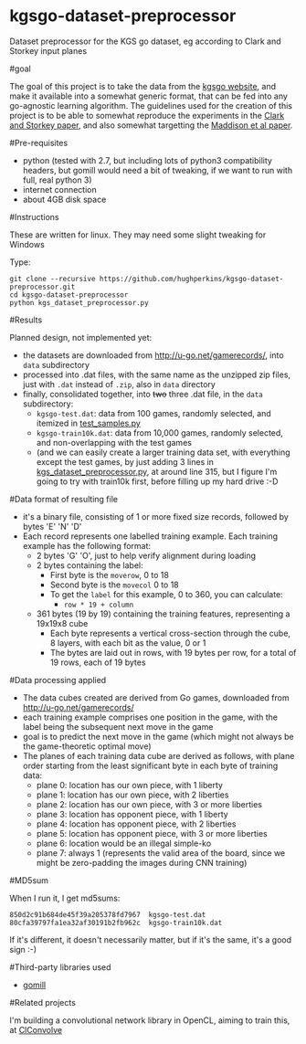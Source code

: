 # kgsgo-dataset-preprocessor
Dataset preprocessor for the KGS go dataset, eg according to Clark and Storkey input planes

#goal

The goal of this project is to take the data from the [kgsgo website](http://u-go.net/gamerecords/), and make it available into a somewhat generic format, that can be fed into any go-agnostic learning algorithm.  The guidelines
used for the creation of this project is to be able to somewhat reproduce the experiments in the [Clark and Storkey
paper](http://arxiv.org/abs/1412.3409), and also somewhat targetting the [Maddison et al paper](http://arxiv.org/abs/1412.6564).

#Pre-requisites

* python (tested with 2.7, but including lots of python3 compatibility headers, but gomill would need a bit of tweaking, if we want to run with full, real python 3)
* internet connection
* about 4GB disk space

#Instructions

These are written for linux.  They may need some slight tweaking for Windows

Type:

    git clone --recursive https://github.com/hughperkins/kgsgo-dataset-preprocessor.git
    cd kgsgo-dataset-preprocessor
    python kgs_dataset_preprocessor.py

#Results

Planned design, not implemented yet:
- the datasets are downloaded from http://u-go.net/gamerecords/, into `data` subdirectory
- processed into .dat files, with the same name as the unzipped zip files, just with `.dat` instead of `.zip`, also in `data` directory
- finally, consolidated together, into ~~two~~ three .dat file, in the `data` subdirectory:
  - `kgsgo-test.dat`: data from 100 games, randomly selected, and itemized in [test_samples.py](test_samples.py)
  - `kgsgo-train10k.dat`: data from 10,000 games, randomly selected, and non-overlapping with the test games
  - (and we can easily create a larger training data set, with everything except the test games, by just adding 3 lines in [kgs_dataset_preprocessor.py](kgs_dataset_preprocessor.py), at around line 315, but I figure I'm going to try with train10k first, before filling up my hard drive :-D

#Data format of resulting file

* it's a binary file, consisting of 1 or more fixed size records, followed by bytes 'E' 'N' 'D'
* Each record represents one labelled training example.  Each training example has the following format:
  * 2 bytes 'G' 'O', just to help verify alignment during loading
  * 2 bytes containing the label:
    * First byte is the `moverow`, 0 to 18
    * Second byte is the `movecol` 0 to 18
    * To get the `label` for this example, 0 to 360, you can calculate:
      * `row * 19 + column`
  * 361 bytes (19 by 19) containing the training features, representing a 19x19x8 cube
     * Each byte represents a vertical cross-section through the cube, 8 layers, with each bit as the value, 0 or 1
     * The bytes are laid out in rows, with 19 bytes per row, for a total of 19 rows, each of 19 bytes

#Data processing applied

* The data cubes created are derived from Go games, downloaded from http://u-go.net/gamerecords/ 
* each training example comprises one position in the game, with the label being the subsequent next move in the game
* goal is to predict the next move in the game (which might not always be the game-theoretic optimal move)
* The planes of each training data cube are derived as follows, with plane order starting from the least significant byte in each byte of training data:
  * plane 0: location has our own piece, with 1 liberty
  * plane 1: location has our own piece, with 2 liberties
  * plane 2: location has our own piece, with 3 or more liberties
  * plane 3: location has opponent piece, with 1 liberty
  * plane 4: location has opponent piece, with 2 liberties
  * plane 5: location has opponent piece, with 3 or more liberties
  * plane 6: location would be an illegal simple-ko
  * plane 7: always 1 (represents the valid area of the board, since we might be zero-padding the images during CNN training)

#MD5sum

When I run it, I get md5sums:
```
850d2c91b684de45f39a205378fd7967  kgsgo-test.dat
80cfa39797fa1ea32af30191b2fb962c  kgsgo-train10k.dat
```
If it's different, it doesn't necessarily matter, but if it's the same, it's a good sign :-)

#Third-party libraries used

* [gomill](https://github.com/mattheww/gomill.git)

#Related projects

I'm building a convolutional network library in OpenCL, aiming to train this, at [ClConvolve](https://github.com/hughperkins/ClConvolve)

